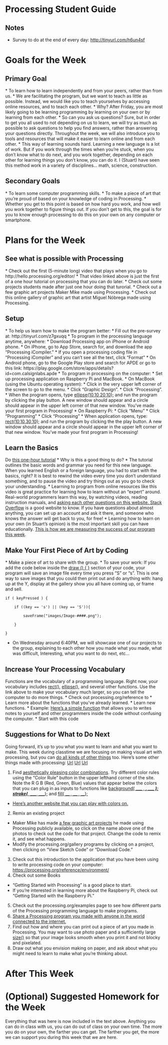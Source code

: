 # Processing Student Guide

<h2>Notes</h2>

* Survey to do at the end of every day: http://tinyurl.com/h6un4sf

# Goals for the Week

<h2>Primary Goal</h2>
* To learn how to learn independently and from your peers, rather than from us. 
 * We are facilitating the program, but we want to teach as little as possible. Instead, we would like you to teach yourselves by accessing online resources, and to teach each other. 
   * Why? After Friday, you are most likely going to be learning programming by learning on your own or by learning from each other.
   * So can you ask us questions? Sure, but in order to get you all used to not depending on us to learn, we will try as much as possible to ask questions to help you find answers, rather than answering your questions directly. Throughout the week, we will also introduce you to tools and resources that will make it easier to learn online and from each other.
   * This way of learning sounds hard.  Learning a new language is a lot of work. But if you work through the times when you’re stuck, when you don’t know what to do next, and you work together, depending on each other for learning things you don’t know, you can do it. I (Stuart) have seen this method work in a variety of disciplines… math, science, construction.

<h2>Secondary Goals</h2>
* To learn some computer programming skills.
* To make a piece of art that you’re proud of based on your knowledge of coding in Processing.
 * Whether you get to this point is based on how hard you work, and how well you work together to figure things out. If you don’t get to this, the goal is for you to know enough processing to do this on your own on any computer or smartphone.

# Plans for the Week

<h2>See what is possible with Processing</h2>
* Check out the first (5-minute long) video that plays when you go to http://hello.processing.org/editor/
* That video linked above is just the first of a one hour tutorial on processing that you can do later.
 * Check out some projects students made after just one hour doing that turorial. 
 * Check out a few graphic art projects Maker Mike made using Processing. 
 * Check out this online gallery of graphic art that artist Miguel Nóbrega made using Processing.

<h2>Setup</h2>
* To help us learn how to make the program better: 
 * Fill out the pre-survey at: http://tinyurl.com/z7gxuqq
* To program in the processing language anytime, anywhere:
 * Download Processing app on iPhone or Android phone.
   * On iPhone, go to App Store, search for, and download the app “Processing iCompiler.”     
    * If you open a processing coding file in “Processing iCompiler” and you can’t see all the text, click “Format”
   * On Android phone, go to the Google Play store and search for APDE or go to this link: https://play.google.com/store/apps/details?id=com.calsignlabs.apde
* To program in processing on the computer:
 * Set up processing application on Raspberry Pi and MacBook.
  * On MacBook (using the Ubuntu operating system):
    * Click in the very upper left corner of the screen to go to the menu.
    * Click “Graphic Design”.
    * Click “Processing”.
    * When the program opens, type <a href="https://processing.org/reference/ellipse_.html">ellipse(10,10,20,10);</a>  and run the program by clicking the play button. A new window should appear and a circle should appear in the upper left corner of that new window. You’ve made your first program in Processing!
  * On Raspberry Pi:
    * Click “Menu”
    * Click “Programming”
    * Click “Processing”
    * When application opens, type:  <a href="https://processing.org/reference/rect_.html">rect(10,10,30,10);</a>  and run the program by clicking the the play button. A new window should appear and a circle should appear in the upper left corner of that new window. You’ve made your first program in Processing!

<h2>Learn the Basics</h2>
Do <a href="http://hello.processing.org/">this one-hour tutorial</a>
* Why is this a good thing to do?
 * The tutorial outlines the basic words and grammar you need for this new language. When you learned English or a foreign language, you had to start with the basics, right? It is best to rewind the video every time you don’t understand something, and to pause the video and try things out as you go to check your understanding.
 * Learning to program from online resources like this video is great practice for learning how to learn without an “expert” around. Real-world programmers learn this way, by watching videos, reading instruction manuals, and <a href="http://stackoverflow.com/">asking each other questions on this website.  Stack Overflow</a> is a good website to know. If you have questions about almost anything, you can set up an account and ask it there, and someone who knows the answer will get back to you, for free!
 * Learning how to learn on your own (in Stuart’s opinion) is the most important skill you can have educationally. <a href="https://cl.ly/312d2m2w1k38">This is how we are measuring the success of our program this week</a>.

<h2>Make Your First Piece of Art by Coding</h2>
* Make a piece of art to share with the group. 
 * To save your work: If you add the code below inside the <a href="https://processing.org/reference/draw_.html">draw () {      }</a>  section of your code, your program will save an image file every time you press “S” or “s”. This is one way to save images that you could then print out and do anything with: hang up at the Y, display at the gallery show you all have coming up, or frame and sell.

```
if ( keyPressed ) {

    if ((key == 's') || (key == 'S')){
    
        saveFrame("images/Image-####.png");
        
    }
    
}
```

* On Wednesday around 6:40PM, we will showcase one of our projects to the group, explaining to each other how you made what you made, what was difficult, Interesting, what you want to do next, etc…

<h2>Increase Your Processing Vocabulary</h2>
Functions are the vocabulary of a programming language. Right now, your vocabulary includes <a href="https://processing.org/reference/rect_.html">rect()</a>, <a href="https://processing.org/reference/ellipse_.html">ellipse()</a>, and several other functions. Use the link above to make your vocabulary much larger, so you can tell the computer to do more things.
* Check out processing.org/reference to
 * Learn more about the functions that you’ve already learned.
 * Learn new functions. 
   * Example: <a href="https://processing.org/reference/comment.html">Here’s a simple function</a> that allows you to writes notes to yourself and other programmers inside the code without confusing the computer.
* Start with this code 

<h2>Suggestions for What to Do Next</h2>
Going forward, it’s up to you what you want to learn and what you want to make. This week during classtime we are focusing on making visual art with processing, but you can <a href="https://www.quora.com/What-can-I-do-with-Processing-Programming-language">do all kinds of other things</a> too. Here’s some other things made with processing: <a href="https://en.wikipedia.org/wiki/Digital_art">Url</a> <a href="https://www.linkedin.com/topic/animation-outsourcing">Url</a> <a href="https://processing.org/exhibition/">Url</a>

1. Find <a href="https://color.adobe.com/create/color-wheel/">aesthetically pleasing color combinations</a>. Try different color rules using the “Color Rule” button in the upper lefthand corner of the site. Note the R G B (Red, Green, Blue) values that appear below the colors that you can plug in as inputs to functions like <a href="https://processing.org/reference/background_.html">background( ___ , ___, ___ );</a>   <a href="https://processing.org/reference/stroke_.html">stroke(___, ___, ___);</a>   and   <a href="https://processing.org/reference/fill_.html">fill( __ , __ , __);</a>
 * <a href="https://processing.org/reference/fill_.html">Here’s another website that you can play with colors on.</a>
2. Remix an existing project
 * Maker Mike has made <a href="https://github.com/TechnologyClassroom/Processing">a few graphic art projects</a> he made using Processing publicly available, so click on the name above one of the photos to check out the code for that project. Change the code to remix it, and see what happens.
 * Modify the processing.org/gallery programs by clicking on a project, then clicking on “View Sketch Code” or “Download Code.”
3. Check out this introduction to the application that you have been using to write processing code on your computer: https://processing.org/reference/environment/
4. Check out some Books
 * “Getting Started with Processing” is a good place to start. 
 * If you’re interested in learning more about the Raspberry Pi, check out “Getting Started with the Raspberry Pi.”
5. Check out the processing.org/examples page to see how different parts of the Processing programming language to make programs. 
6. <a href="http://hello.processing.org/gallery/">Share a Processing program you made with anyone in the world connected to the internet.</a>
7. Find out how and where you can print out a piece of art you made in Processing. You may want to use photo paper and a sufficiently large <a href="https://processing.org/reference/size_.html">size()</a> so that your image looks smooth when you print it and not blocky and pixelated.
8. Draw out what you envision making on paper, and ask about what you might need to learn to make what you’re thinking about.

# After This Week

# (Optional) Suggested Homework for the Week
Everything that was here is now included in the text above. Anything you can do in class with us, you can do out of class on your own time. The more you do on your own, the farther you can get. The farther you get, the more we can support you during this week that we are here.
